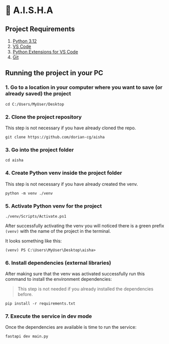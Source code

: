 # 🤖 A.I.S.H.A

## Project Requirements

1. [Python 3.12](https://www.python.org/downloads/release/python-31210/)
2. [VS Code](https://code.visualstudio.com/)
3. [Python Extensions for VS Code](https://marketplace.visualstudio.com/items?itemName=ms-python.python)
4. [Git](https://git-scm.com/downloads)

## Running the project in your PC

### 1. Go to a location in your computer where you want to save (or already saved) the project

```pwsh
cd C:/Users/MyUser/Desktop
```

### 2. Clone the project repository

This step is not necessary if you have already cloned the repo.

```pwsh
git clone https://github.com/dorian-cg/aisha
```

### 3. Go into the project folder

```pwsh
cd aisha
```

### 4. Create Python venv inside the project folder

This step is not necessary if you have already created the venv.

```pwsh
python -m venv ./venv
```

### 5. Activate Python venv for the project

```pwsh
./venv/Scripts/Activate.ps1
```

After successfully activating the venv you will noticed there is a green prefix `(venv)` with the name of the project in the terminal.

It looks something like this:

```pwsh
(venv) PS C:\Users\MyUser\Desktop\aisha>
```

### 6. Install dependencies (external libraries)

After making sure that the venv was activated successfully run this command to install the environment dependencies:

> This step is not needed if you already installed the dependencies before.

```pwsh
pip install -r requirements.txt
```

### 7. Execute the service in dev mode

Once the dependencies are available is time to run the service:

```pwsh
fastapi dev main.py
```
